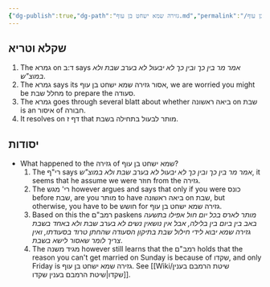 ```yaml
---
{"dg-publish":true,"dg-path":"גזירה שמא ישחט בן עוף.md","permalink":"/גזירה שמא ישחט בן עוף/","tags":["בבלו/נשים/כתובות/ד","בבלי/נשים/כתובות/ז","רמבם/נשים/אישות/י","חבורה"]}
---
```


##  שקלא וטריא

1. The גמרא on ד:ב says _אמר מר בין כך ובין כך לא יבעול לא בערב שבת ולא במוצ"ש_.
2. The  גמרא says its אסור גזירה שמא ישחט בן עוף, we are worried you might be מחלל שבת to prepare the סעודה.
3. The גמרא goes through several blatt about whether ביאה ראשונה on שבת is an איסור of חבורה.
4. It resolves on דף ז that מותר לבעול בתחילה בשבת.
## יסודות
+ What happened to the גזירה of שמא ישחט בן עוף?
	1. The רי"ף says _אמר מר בין כך ובין כך לא יבעול לא בערב שבת ולא במוצ"ש_, it seems that he assume we were חוזר from the גזירה.
	2.  The רי' מגש however argues and says that only if you were כונס before שבת, are you מותר to have ביאה ראשונה on שבת, but otherwise, you have to be חושש for גזירה שמא ישחט בן עוף.
	3. Based on this the רמב"ם paskens  _מותר לארס בכל יום חול אפילו בתשעה באב בין ביום בין בלילה, אבל אין נושאין נשים לא בערב שבת ולא באחד בשבת גזירה שמא יבוא לידי חילול שבת בתיקון הסעודה שהחתן טרוד בסעודתו, ואין צריך לומר שאסור לישא בשבת_. 
	4. The מגיד משנה however still learns that the רמב"ם holds that the reason you can't get married on Sunday is because of שקדו, and only Friday is גזירה שמא ישחט בן עוף. See [[Wiki/שיטת הרמבם בענין שקדו\|שיטת הרמבם בענין שקדו]].